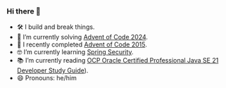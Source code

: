 ### Hi there 👋

- 🛠 I build and break things.
- 🤩 I’m currently solving [Advent of Code 2024](https://github.com/andilau/advent-of-code-2024).
- 🎉 I recently completed [Advent of Code 2015](https://github.com/andilau/advent-of-code-2015).
- 🤓 I’m currently learning [Spring Security](https://spring.io/projects/spring-security).
- 📚 I’m currently reading [OCP Oracle Certified Professional Java SE 21 Developer Study Guide](https://www.oreilly.com/library/view/ocp-oracle-certified/9781394286614/)).
- 😄 Pronouns: he/him
